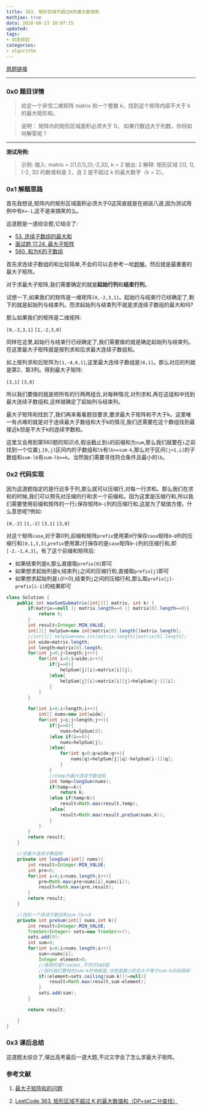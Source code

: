 ```yaml
---
title: 363. 矩形区域不超过K的最大数值和
mathjax: true
data: 2020-08-23 10:07:15
updated:
tags:
- 动态规划
categories:
- algorithm
---
```


[原题链接](https://leetcode-cn.com/problems/max-sum-of-rectangle-no-larger-than-k)

---

### 0x0 题目详情

>给定一个非空二维矩阵 matrix 和一个整数 k，找到这个矩阵内部不大于 k 的最大矩形和。


>说明：
矩阵内的矩形区域面积必须大于 0。
如果行数远大于列数，你将如何解答呢？

---

**测试用例:**

>示例:
输入: matrix = \[\[1,0,1],\[0,-2,3]], k = 2
输出: 2 
解释: 矩形区域 [[0, 1], [-2, 3]] 的数值和是 2，且 2 是不超过 k 的最大数字（k = 2）。

### 0x1 解题思路

首先我想说,矩阵内的矩形区域面积必须大于0这简直就是在胡说八道,因为测试用例中有`k=-1`,这不是来搞笑的么。

这道题是一道综合题,它结合了:

- [53. 连续子数组的最大和](https://leetcode-cn.com/problems/lian-xu-zi-shu-zu-de-zui-da-he-lcof/)
- [面试题 17.24. 最大子矩阵](https://leetcode-cn.com/problems/max-submatrix-lcci/)
- [560. 和为K的子数组](https://leetcode-cn.com/problems/subarray-sum-equals-k/)

首先求连续子数组的和比较简单,不会的可以去参考一哈[题解](../greedy/53-Maximum-Subarray.md)。然后就是最重要的最大子矩阵。

对于求最大子矩阵,我们需要确定的就是**起始行列**和**结束行列**。

试想一下,如果我们的矩阵是一维矩阵`[0,-2,3,1]`。起始行与结束行已经确定了,剩下的就是起始列与结束列。而求起始列与结束列不就是求连续子数组的最大和吗?

那么如果我们的矩阵是二维矩阵:

`[0,-2,3,1]`
`[1,-2,3,0]`

同样在这里,起始行与结束行已经确定了,我们需要做的就是确定起始列与结束列。在这里最大子矩阵就是按列求和后求最大连续子数组和。

如上按列求和后矩阵为`[1,-4,6,1]`,这里最大连续子数组是`[6,1]`。那么对应的列就是第2、第3列。得到最大子矩阵:

`[3,1]`
`[3,0]`

所以我们要做的就是把所有的行两两组合,对每种情况,对列求和,再在这组和中找到最大连续子数组和,这样就确定了起始列与结束列。

最大子矩阵和找到了,我们再来看看题目要求,要求最大子矩阵和不大于k。这里唯一有点难的就是对于连续最大子数组和大于k的情况,我们还需要在这个数组找到最接近k但是不大于k的连续字数和。

这里又会用到第560题的知识点,假设截止到`i`的前缀和为`sum`,那么我们就要在`i`之前找到一个位置`j`,`[0,j]`区间内的子数组和`lb`有`lb>=sum-k`,那么对于区间`[j+1,i]`的子数组和`sum-lb`有`sum-lb<=k`。当然我们需要寻找符合条件且最小的`lb`。

### 0x2 代码实现

因为这道题指定的是行远多于列,那么就可以压缩行,对每一行求和。那么我们在求和的时候,我们可以预先对压缩的行和求一个前缀和。因为这里是压缩行和,所以我们需要使用前缀和矩阵的一行`i`保存矩阵`0~i`列的压缩行和,这是为了赋值方便。什么意思呢?例如:

`[0,-2]`
`[1,-2]`
`[3,1]`
`[3,0]`

对这个矩阵`case`,对于第0列,前缀和矩阵`prefix`使用第`0`行保存`case`矩阵`0~0`列的压缩行和`[0,1,3,3]`,`prefix`使用第`2`行保存的是`case`矩阵`0~1`列的压缩行和,即`[-2.-1,4,3]`。有了这个前缀和矩阵后:

- 如果结束列是`0`,那么直接取`prefix[0]`即可
- 如果想求起始列是`0`,结束列`j`之间的压缩行和,直接取`prefix[j]`即可
- 如果想求起始列是`i`(i!=0),结束列`j`之间的压缩行和,那么取`prefix[j]-prefix[i-1]`的结果即可

``` java
class Solution {
    public int maxSumSubmatrix(int[][] matrix, int k) {
        if(matrix==null || matrix.length==0 || matrix[0].length==0){
            return 0;
        }
        int result=Integer.MIN_VALUE;
        int[][] helpSum=new int[matrix[0].length][matrix.length];
        //int[][] helpSum=new int[matrix.length][matrix[0].length];
        int wide=matrix.length;
        int length=matrix[0].length;
        for(int j=0;j<length;j++){
            for(int i=0;i<wide;i++){
                if(j==0){
                    helpSum[j][i]=matrix[i][j];
                }else{
                    helpSum[j][i]=matrix[i][j]+helpSum[j-1][i];
                }
            }
        }

        for(int i=0;i<length;i++){
            int[] nums=new int[wide];
            for(int j=i;j<length;j++){
                if(j==0){
                    nums=helpSum[0];
                }else if(i==0){
                    nums=helpSum[j];
                }else{
                    for(int q=0;q<wide;q++){
                        nums[q]=helpSum[j][q]-helpSum[i-1][q];
                    }
                }
                //temp为最大连续子数组和
                int temp=longSum(nums);
                if(temp==k){
                    return k;
                }else if(temp<k){
                    result=Math.max(result,temp);
                }else{
                    result=Math.max(result,preSum(nums,k));
                }
            }
        }
        return result;
    }

    //求最大连续子数组和
    private int longSum(int[] nums){
        int result=Integer.MIN_VALUE;
        int pre=0;
        for(int i=0;i<nums.length;i++){
            pre=Math.max(pre+nums[i],nums[i]);
            result=Math.max(pre,result);
        }
        return result;
    }

    //找到一个连续子数组和sum-lb<=k
    private int preSum(int[] nums,int k){
        int result=Integer.MIN_VALUE;
        TreeSet<Integer> sets=new TreeSet<>();
        sets.add(0);
        int sum=0;
        for(int i=0;i<nums.length;i++){
            sum+=nums[i];
            Integer element=0;
            //使用的是TreeSet,不同于560题
            //因为我们要找的sum-k的地板值,也就是最小的且大于等于sum-k的前缀和
            if((element=sets.ceiling(sum-k))!=null){
                result=Math.max(result,sum-element);
            }
            sets.add(sum);
        }
        
        return result;

    }
}

```

### 0x3 课后总结

这道题太综合了,堪比高考最后一道大题,不过又学会了怎么求最大子矩阵。

### 参考文献

1. [最大子矩阵和的问题](http://kubicode.me/2015/06/23/Algorithm/Max-Sum-in-SubMatrix/)

2. [LeetCode 363. 矩形区域不超过 K 的最大数值和（DP+set二分查找）](https://cloud.tencent.com/developer/article/1659822)